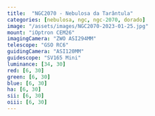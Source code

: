 ```yaml
---
title:  "NGC2070 - Nebulosa da Tarântula"
categories: [nebulosa, ngc, ngc-2070, dorado]
image: "/assets/images/NGC2070-2023-01-25.jpg"
mount: "iOptron CEM26"
imagingCamera: "ZWO ASI294MM"
telescope: "GSO RC6"
guidingCamera: "ASI120MM"
guidescope: "SV165 Mini"
luminance: [34, 30]
red: [6, 30]
green: [6, 30]
blue: [6, 30]
ha: [6, 30]
sii: [6, 30]
oiii: [6, 30]
---
```

